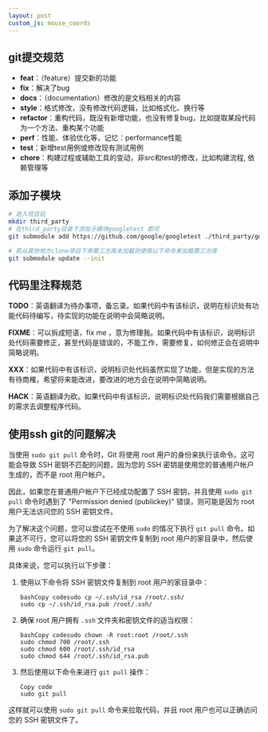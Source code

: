 ```yaml
---
layout: post
custom_js: mouse_coords
---
```

## git提交规范

- **feat**：（feature）提交新的功能
- **fix**：解决了bug
- **docs**：（documentation）修改的是文档相关的内容
- **style**：格式修改，没有修改代码逻辑，比如格式化、换行等
- **refactor**：重构代码，既没有新增功能，也没有修复bug，比如提取某段代码为一个方法、重构某个功能
- **perf**：性能、体验优化等，记忆：performance性能
- **test**：新增test用例或修改现有测试用例
- **chore**：构建过程或辅助工具的变动，非src和test的修改，比如构建流程, 依赖管理等



## 添加子模块

```bash
# 进入项目后
mkdir third_party
# 在third_party目录下添加子模块googletest 即可
git submodule add https://github.com/google/googletest ./third_party/googletest

# 若从其他地方clone项目下来第三方库未加载则使用以下命令来加载第三方库
git submodule update --init
```



## 代码里注释规范

**TODO**：英语翻译为待办事项，备忘录。如果代码中有该标识，说明在标识处有功能代码待编写，待实现的功能在说明中会简略说明。

**FIXME**：可以拆成短语，fix me ，意为修理我。如果代码中有该标识，说明标识处代码需要修正，甚至代码是错误的，不能工作，需要修复，如何修正会在说明中简略说明。

**XXX**：如果代码中有该标识，说明标识处代码虽然实现了功能，但是实现的方法有待商榷，希望将来能改进，要改进的地方会在说明中简略说明。

**HACK**：英语翻译为砍。如果代码中有该标识，说明标识处代码我们需要根据自己的需求去调整程序代码。



## 使用ssh git的问题解决

当使用 `sudo git pull` 命令时，Git 将使用 root 用户的身份来执行该命令。这可能会导致 SSH 密钥不匹配的问题，因为您的 SSH 密钥是使用您的普通用户帐户生成的，而不是 root 用户帐户。

因此，如果您在普通用户帐户下已经成功配置了 SSH 密钥，并且使用 `sudo git pull` 命令时遇到了 "Permission denied (publickey)" 错误，则可能是因为 root 用户无法访问您的 SSH 密钥文件。

为了解决这个问题，您可以尝试在不使用 `sudo` 的情况下执行 `git pull` 命令。如果这不可行，您可以将您的 SSH 密钥文件复制到 root 用户的家目录中，然后使用 `sudo` 命令运行 `git pull`。

具体来说，您可以执行以下步骤：

1. 使用以下命令将 SSH 密钥文件复制到 root 用户的家目录中：

   ```
   bashCopy codesudo cp ~/.ssh/id_rsa /root/.ssh/
   sudo cp ~/.ssh/id_rsa.pub /root/.ssh/
   ```

2. 确保 root 用户拥有 `.ssh` 文件夹和密钥文件的适当权限：

   ```
   bashCopy codesudo chown -R root:root /root/.ssh
   sudo chmod 700 /root/.ssh
   sudo chmod 600 /root/.ssh/id_rsa
   sudo chmod 644 /root/.ssh/id_rsa.pub
   ```

3. 然后使用以下命令来进行 `git pull` 操作：

   ```
   Copy code
   sudo git pull
   ```

这样就可以使用 `sudo git pull` 命令来拉取代码，并且 root 用户也可以正确访问您的 SSH 密钥文件了。